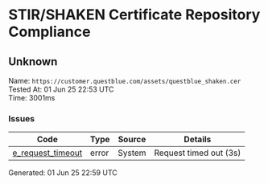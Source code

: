 # STIR/SHAKEN Certificate Repository Compliance

## Unknown

Name: `https://customer.questblue.com/assets/questblue_shaken.cer`\
Tested At: 01 Jun 25 22:53 UTC\
Time: 3001ms

### Issues

| Code | Type | Source | Details |
|------|------|--------|---------|
| [e_request_timeout](../../ISSUES/e_request_timeout/README.md) | error | System | Request timed out (3s) |

Generated: 01 Jun 25 22:59 UTC